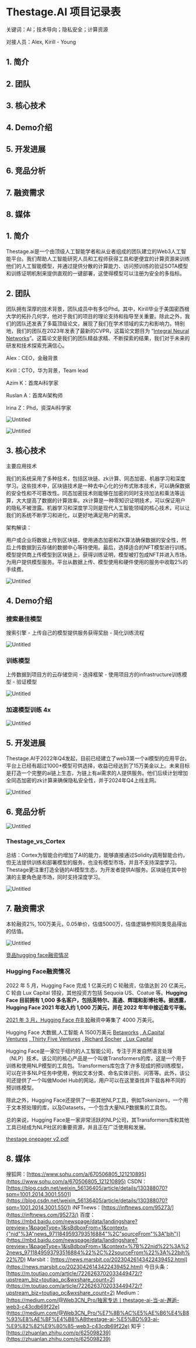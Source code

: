 # Thestage.AI 项目记录表

关键词：AI；技术导向；隐私安全；计算资源

对接人员：Alex, Kirill - Young

## 1. 简介

## 2. 团队

## 3. 核心技术

## 4. Demo介绍

## 5. 开发进展

## 6. 竞品分析

## 7. 融资需求

## 8. 媒体

## 1. 简介

Thestage.ai是一个由顶级人工智能学者和从业者组成的团队建立的Web3人工智能平台。我们帮助人工智能研究人员和工程师获得工具和更便宜的计算资源来训练他们的人工智能模型，并通过提供分散的计算能力、访问预训练的验证SOTA模型和训练证明机制来提供直观的一键部署，这使得模型可以注册为安全的多指标。

## 2. 团队

团队拥有深厚的技术背景，团队成员中有多位Phd。其中，Kirill毕业于美国密西根大学的拓扑几何学，他对于我们的项目的理论支持和指导至关重要。除此之外，我们的团队还发表了多篇顶级论文，展现了我们在学术领域的实力和影响力。特别地，我们的团队在2023年发表了最新的CVPR，这篇论文题目为 “[Integral Neural Networks](https://docsend.com/view/tje8hdyrhajjgupb)”。这篇论文是我们的团队精益求精、不断探索的结果，我们对于未来的研发和技术探索充满信心。

Alex：CEO，金融背景

Kirill：CTO，华为背景，Team lead

Azim K：首席Ai科学家

Ruslan A：首席Ai架构师

Irina Z：Phd，资深Ai科学家

![Untitled](Thestage%20AI%20%E9%A1%B9%E7%9B%AE%E8%AE%B0%E5%BD%95%E8%A1%A8%2080b6e3f0a26748f0bc9cf54cd828a850/Untitled.png)

![Untitled](Thestage%20AI%20%E9%A1%B9%E7%9B%AE%E8%AE%B0%E5%BD%95%E8%A1%A8%2080b6e3f0a26748f0bc9cf54cd828a850/Untitled%201.png)

## 3. 核心技术

主要应用技术

我们的系统采用了多种技术，包括区块链、zk计算、同态加密、机器学习和深度学习。这些技术中，区块链技术是一种去中心化的分布式账本技术，可以确保数据的安全性和不可篡改性。同态加密技术则能够在加密的同时支持加法和乘法等运算，大大提高了数据的计算效率。zk计算是一种零知识证明技术，可以保证用户的隐私不被泄露。机器学习和深度学习则是现代人工智能领域的核心技术，可以让我们的系统不断学习和进化，以更好地满足用户的需求。

架构解读：

用户或企业将数据上传到区块链，使用通态加密和ZK算法确保数据的安全性，然后上传数据到云存储的数据中心等待使用。最后，选择适合的NFT模型进行训练。模型提供商上传模型到区块链上，获得训练证明，模型被打包成NFT并进入市场，为用户提供模型服务。平台从数据上传、模型使用和硬件使用的服务中收取2%的手续费。

![Untitled](Thestage%20AI%20%E9%A1%B9%E7%9B%AE%E8%AE%B0%E5%BD%95%E8%A1%A8%2080b6e3f0a26748f0bc9cf54cd828a850/Untitled%202.png)

## 4. Demo介绍

### 搜索最佳模型

搜索引擎 - 上传自己的模型提供服务获得奖励 - 简化训练流程

![Untitled](Thestage%20AI%20%E9%A1%B9%E7%9B%AE%E8%AE%B0%E5%BD%95%E8%A1%A8%2080b6e3f0a26748f0bc9cf54cd828a850/Untitled%203.png)

### 训练模型

上传数据到项目方的云存储空间 - 选择框架 - 使用项目方的infrastructure训练模型  - 验证模型

![Untitled](Thestage%20AI%20%E9%A1%B9%E7%9B%AE%E8%AE%B0%E5%BD%95%E8%A1%A8%2080b6e3f0a26748f0bc9cf54cd828a850/Untitled%204.png)

### 加速模型训练 4x

![Untitled](Thestage%20AI%20%E9%A1%B9%E7%9B%AE%E8%AE%B0%E5%BD%95%E8%A1%A8%2080b6e3f0a26748f0bc9cf54cd828a850/Untitled%205.png)

## 5. 开发进展

Thestage.AI于2022年Q4发起，目前已经建立了web3第一个ai模型的应用平台。平台上已经有超过1000+模型可供选择，收益已经达到了15万美金以上。未来目标是打造一个完整的ai链上生态，为链上有ai需求的人提供服务。他们后续计划增加全同态加密的zk计算来确保隐私安全性，并于2024年Q4上线主网。

![Untitled](Thestage%20AI%20%E9%A1%B9%E7%9B%AE%E8%AE%B0%E5%BD%95%E8%A1%A8%2080b6e3f0a26748f0bc9cf54cd828a850/Untitled%206.png)

## 6. 竞品分析

![Untitled](Thestage%20AI%20%E9%A1%B9%E7%9B%AE%E8%AE%B0%E5%BD%95%E8%A1%A8%2080b6e3f0a26748f0bc9cf54cd828a850/Untitled%207.png)

### Thestage_vs_Cortex

总结：Cortex为智能合约增加了AI的能力，能够直接通过Solidity调用智能合约，但无法提供训练和部署模型的服务，也没有模型市场，并且不支持深度学习。Thestage更注重打造全链的AI模型生态，为开发者提供AI服务。区块链在其中扮演的主要角色是市场，同时支持深度学习。

![Untitled](Thestage%20AI%20%E9%A1%B9%E7%9B%AE%E8%AE%B0%E5%BD%95%E8%A1%A8%2080b6e3f0a26748f0bc9cf54cd828a850/Untitled%208.png)

## 7. 融资需求

本轮融资2%, 100万美元，0.05单价，估值5000万，估值逻辑参照同类竞品得出的估值。

![Untitled](Thestage%20AI%20%E9%A1%B9%E7%9B%AE%E8%AE%B0%E5%BD%95%E8%A1%A8%2080b6e3f0a26748f0bc9cf54cd828a850/Untitled%209.png)

[竞品hugging face融资情况](Thestage%20AI%20%E9%A1%B9%E7%9B%AE%E8%AE%B0%E5%BD%95%E8%A1%A8%2080b6e3f0a26748f0bc9cf54cd828a850/%E7%AB%9E%E5%93%81hugging%20face%E8%9E%8D%E8%B5%84%E6%83%85%E5%86%B5%2005f2d9945f704820b1d3a033ce6f4a1f.csv)

### Hugging Face融资情况

2022 年 5 月，Hugging Face 完成 1 亿美元的 C 轮融资，估值达到 20 亿美元，C 轮由 Lux Capital 领投，其他投资方包括 Sequoia US、Coatue 等。**Hugging Face 目前拥有 1,000 多名客户，包括英特尔、高通、辉瑞和彭博社等。据透露，Hugging Face 2021 年收入约 1,000 万美元，并在 2022 年年中接近盈亏平衡。**

[2021 年 3 月，Hugging Face 在B 轮](https://en.wikipedia.org/wiki/Series_B)融资中筹集了 4000 万美元。

Hugging Face 大数据,人工智能 A 1500万美元 [Betaworks](https://www.01caijing.com/financing/investor/p1004072591.htm) [, A.Capital Ventures](https://www.01caijing.com/financing/investor/p1002924010.htm) [, Thirty Five Ventures](https://www.01caijing.com/financing/investor/p1004076274.htm) [, Richard Socher](https://www.01caijing.com/financing/investor/p1004075621.htm) [, Lux Capital](https://www.01caijing.com/financing/investor/p1000009285.htm)

Hugging Face是一家位于纽约的人工智能公司，专注于开发自然语言处理（NLP）技术。该公司的核心产品是一个叫做Transformers的库，这是一个用于训练和使用NLP模型的工具包。Transformers库包含了许多现成的预训练模型，可以在许多NLP任务中使用，例如文本分类、命名实体识别、问答等。此外，该公司还提供了一个叫做Model Hub的网站，用户可以在这里查找并下载各种不同的预训练模型。

除此之外，Hugging Face还提供了一些其他NLP工具，例如Tokenizers，一个用于文本预处理的库，以及Datasets，一个包含大量NLP数据集的工具包。

总的来说，Hugging Face是一家非常活跃的NLP公司，其Transformers库和其他工具已经成为NLP社区的重要资源，并且正在广泛使用和发展。

[thestage onepager v2.pdf](Thestage%20AI%20%E9%A1%B9%E7%9B%AE%E8%AE%B0%E5%BD%95%E8%A1%A8%2080b6e3f0a26748f0bc9cf54cd828a850/thestage_onepager_v2.pdf)

## 8. 媒体

搜狐网：[https://www.sohu.com/a/670506805_121210895](https://www.sohu.com/a/670506805_121210895)
CSDN：[https://blog.csdn.net/weixin_56136405/article/details/130388070?spm=1001.2014.3001.5501](https://blog.csdn.net/weixin_56136405/article/details/130388070?spm=1001.2014.3001.5501)
iNFTnews：[https://inftnews.com/95273/](https://inftnews.com/95273/)
百度：[https://mbd.baidu.com/newspage/data/landingshare?preview=1&pageType=1&isBdboxFrom=1&context={"nid"%3A"news_9711849593793516884"%2C"sourceFrom"%3A"bjh"}](https://mbd.baidu.com/newspage/data/landingshare?preview=1&pageType=1&isBdboxFrom=1&context=%7B%22nid%22%3A%22news_9711849593793516884%22%2C%22sourceFrom%22%3A%22bjh%22%7D)
Marsbit：[https://news.marsbit.co/20230426143422439452.html](https://news.marsbit.co/20230426143422439452.html)
今日头条：[https://m.toutiao.com/article/7226263702033449472/?upstream_biz=toutiao_pc&wxshare_count=2](https://m.toutiao.com/article/7226263702033449472/?upstream_biz=toutiao_pc&wxshare_count=2)
Medium：[https://medium.com/@Web3CN_Pro/独家专访丨thestage-ai-当-ai-邂逅-web3-c43cdb69f22e](https://medium.com/@Web3CN_Pro/%E7%8B%AC%E5%AE%B6%E4%B8%93%E8%AE%BF%E4%B8%A8thestage-ai-%E5%BD%93-ai-%E9%82%82%E9%80%85-web3-c43cdb69f22e)
知乎：[https://zhuanlan.zhihu.com/p/625098239](https://zhuanlan.zhihu.com/p/625098239)